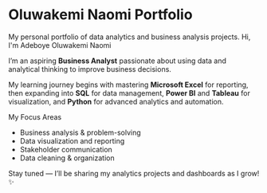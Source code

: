 # Oluwakemi Naomi Portfolio
My personal portfolio of data analytics and business analysis projects.
Hi, I'm Adeboye Oluwakemi Naomi  

I’m an aspiring **Business Analyst** passionate about using data and analytical thinking to improve business decisions.  

My learning journey begins with mastering **Microsoft Excel** for reporting, then expanding into **SQL** for data management, **Power BI** and **Tableau** for visualization, and **Python** for advanced analytics and automation.  

  My Focus Areas
- Business analysis & problem-solving  
- Data visualization and reporting  
- Stakeholder communication  
- Data cleaning & organization  

Stay tuned — I’ll be sharing my analytics projects and dashboards as I grow! ✨  
